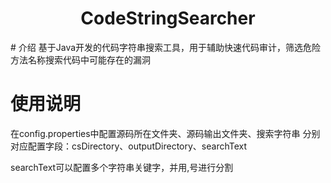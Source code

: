 <h1 align="center">
  <b>CodeStringSearcher</b>
  <br>
</h1>
# 介绍
基于Java开发的代码字符串搜索工具，用于辅助快速代码审计，筛选危险方法名称搜索代码中可能存在的漏洞

# 使用说明
在config.properties中配置源码所在文件夹、源码输出文件夹、搜索字符串
分别对应配置字段：csDirectory、outputDirectory、searchText

searchText可以配置多个字符串关键字，并用,号进行分割
